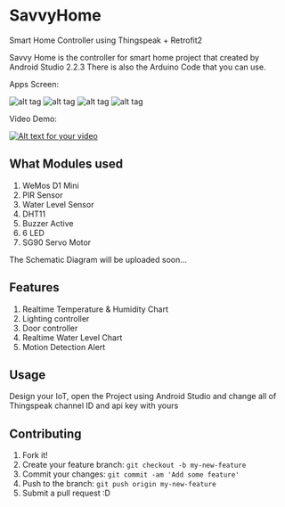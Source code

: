# SavvyHome
Smart Home Controller using Thingspeak + Retrofit2

Savvy Home is the controller for smart home project that created by Android Studio 2.2.3
There is also the Arduino Code that you can use.

Apps Screen:

![alt tag](https://raw.githubusercontent.com/arrivaldwis/SavvyHome/master/screen/Screenshot_2016-12-13-19-43-48-319_developer.xebia.ismail.savvyhome.png)
![alt tag](https://raw.githubusercontent.com/arrivaldwis/SavvyHome/master/screen/Screenshot_2016-12-13-19-43-55-361_developer.xebia.ismail.savvyhome.png)
![alt tag](https://raw.githubusercontent.com/arrivaldwis/SavvyHome/master/screen/Screenshot_2016-12-13-19-44-05-266_developer.xebia.ismail.savvyhome.png)
![alt tag](https://raw.githubusercontent.com/arrivaldwis/SavvyHome/master/screen/Screenshot_2016-12-13-19-44-10-711_developer.xebia.ismail.savvyhome.png)

Video Demo:

[![Alt text for your video](http://img.youtube.com/vi/Zm5zTYciLhA/0.jpg)](https://www.youtube.com/watch?v=Zm5zTYciLhA&feature=youtu.be)

## What Modules used
1. WeMos D1 Mini
2. PIR Sensor
3. Water Level Sensor
4. DHT11
5. Buzzer Active
6. 6 LED
7. SG90 Servo Motor

The Schematic Diagram will be uploaded soon...

## Features
1. Realtime Temperature & Humidity Chart
2. Lighting controller
3. Door controller
4. Realtime Water Level Chart
5. Motion Detection Alert

## Usage
Design your IoT, open the Project using Android Studio and change all of Thingspeak channel ID and api key with yours

## Contributing
1. Fork it!
2. Create your feature branch: `git checkout -b my-new-feature`
3. Commit your changes: `git commit -am 'Add some feature'`
4. Push to the branch: `git push origin my-new-feature`
5. Submit a pull request :D

